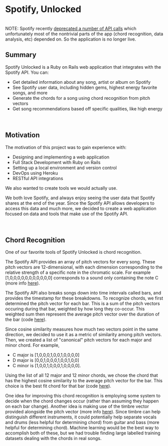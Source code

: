 # Spotify, Unlocked
&nbsp;  
NOTE: Spotify recently [deprecated a number of API calls](https://developer.spotify.com/blog/2024-11-27-changes-to-the-web-api) which unfortunately most of the nontrivial parts of the app (chord recognition, data analysis, etc) depended on. So the application is no longer live.

## Summary
Spotify Unlocked is a Ruby on Rails web application that integrates with the Spotify API. You can:
- Get detailed information about any song, artist or album on Spotify
- See Spotify user data, including hidden gems, highest energy favorite songs, and more
- Generate the chords for a song using chord recognition from pitch vectors
- Get song recommendations based off specific qualities, like high energy  
&nbsp;  
&nbsp;  


## Motivation
The motivation of this project was to gain experience with:
- Designing and implementing a web application
- Full Stack Development with Ruby on Rails
- Setting up a local environment and version control
- DevOps using Heroku
- RESTful API integrations

We also wanted to create tools we would actually use.

We both love Spotify, and always enjoy seeing the user data that Spotify shares at the end of the year. Since the Spotify API allows developers to access this data and much more, we decided to create a web application focused on data and tools that make use of the Spotify API.  
&nbsp;  
&nbsp;  

## Chord Recognition
One of our favorite tools of Spotify Unlocked is chord recognition.

The Spotify API provides an array of pitch vectors for every song. These pitch vectors are 12-dimensional, with each dimension corresponding to the relative strength of a specific note in the chromatic scale. For example [1,0,0,0,0,0,0,0,0,0,0,0] corresponds to a sound only containing the note C (more info [here](https://developer.spotify.com/documentation/web-api/reference/tracks/get-audio-analysis/#pitch)).

The Spotify API also breaks songs down into time intervals called bars, and provides the timestamp for these breakdowns. To recognize chords, we first determined the pitch vector for each bar. This is a sum of the pitch vectors occuring during that bar, weighted by how long they co-occur. This weighted sum then represent the average pitch vector over the duration of the bar (code [here](https://github.com/christian-doucette/cnjmusic/blob/895f84ae855e22a9aa3fcc07746472bfbbb61e9f/app/controllers/songs_controller.rb#L65)).

Since cosine similarity measures how much two vectors point in the same direction, we decided to use it as a metric of similarity among pitch vectors. Then, we created a list of "canonical" pitch vectors for each major and minor chord. For example,
- C major is [1,0,0,0,1,0,0,1,0,0,0,0]
- D major is [0,0,1,0,0,0,1,0,0,1,0,0]
- C minor is [1,0,0,1,0,0,0,1,0,0,0,0].

Using the list of all 12 major and 12 minor chords, we chose the chord that has the highest cosine similarity to the average pitch vector for the bar. This choice is the best fit chord for that bar (code [here](https://github.com/christian-doucette/cnjmusic/blob/895f84ae855e22a9aa3fcc07746472bfbbb61e9f/app/controllers/songs_controller.rb#L156)).

One idea for improving this chord recognition is employing some system to decide when the chord changes occur (rather than assuming they happen on each bar change). Another idea is making use of the timbre vector provided alongside the pitch vector (more info [here](https://developer.spotify.com/documentation/web-api/reference/tracks/get-audio-analysis/#timbre)). Since timbre can help distinguish different instruments, it could potentially help separate vocals and drums (less helpful for determining chord) from guitar and bass (more helpful for determining chord). Machine learning would be the best way to accomplish both of these, but we had trouble finding large labelled training datasets dealing with the chords in real songs.
